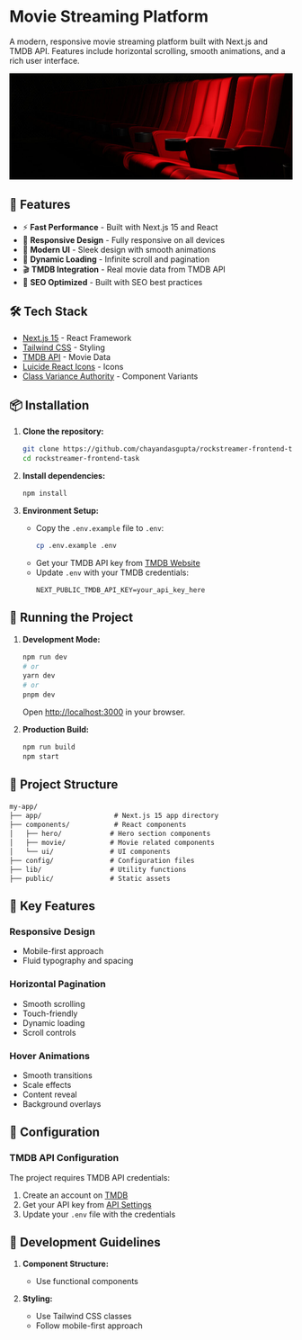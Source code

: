 # Movie Streaming Platform

A modern, responsive movie streaming platform built with Next.js and TMDB API. Features include horizontal scrolling, smooth animations, and a rich user interface.

![Project Preview](public/banner.jpg)

## 🚀 Features

- ⚡ **Fast Performance** - Built with Next.js 15 and React
- 📱 **Responsive Design** - Fully responsive on all devices
- 🎨 **Modern UI** - Sleek design with smooth animations
- 🔄 **Dynamic Loading** - Infinite scroll and pagination
- 🎬 **TMDB Integration** - Real movie data from TMDB API
- 🎯 **SEO Optimized** - Built with SEO best practices

## 🛠️ Tech Stack

- [Next.js 15](https://nextjs.org/) - React Framework
- [Tailwind CSS](https://tailwindcss.com/) - Styling
- [TMDB API](https://www.themoviedb.org/documentation/api) - Movie Data
- [Luicide React Icons](https://lucide.dev/icons/) - Icons
- [Class Variance Authority](https://cva.style/docs) - Component Variants

## 📦 Installation

1. **Clone the repository:**

   ```bash
   git clone https://github.com/chayandasgupta/rockstreamer-frontend-task.git
   cd rockstreamer-frontend-task
   ```

2. **Install dependencies:**

   ```bash
   npm install
   ```

3. **Environment Setup:**
   - Copy the `.env.example` file to `.env`:
     ```bash
     cp .env.example .env
     ```
   - Get your TMDB API key from [TMDB Website](https://www.themoviedb.org/settings/api)
   - Update `.env` with your TMDB credentials:
     ```env
     NEXT_PUBLIC_TMDB_API_KEY=your_api_key_here
     ```

## 🚀 Running the Project

1. **Development Mode:**

   ```bash
   npm run dev
   # or
   yarn dev
   # or
   pnpm dev
   ```

   Open [http://localhost:3000](http://localhost:3000) in your browser.

2. **Production Build:**
   ```bash
   npm run build
   npm start
   ```

## 📁 Project Structure

```
my-app/
├── app/                  # Next.js 15 app directory
├── components/           # React components
│   ├── hero/            # Hero section components
│   ├── movie/           # Movie related components
│   └── ui/              # UI components
├── config/              # Configuration files
├── lib/                 # Utility functions
├── public/              # Static assets
```

## 🎨 Key Features

### Responsive Design

- Mobile-first approach
- Fluid typography and spacing

### Horizontal Pagination

- Smooth scrolling
- Touch-friendly
- Dynamic loading
- Scroll controls

### Hover Animations

- Smooth transitions
- Scale effects
- Content reveal
- Background overlays

## 🔧 Configuration

### TMDB API Configuration

The project requires TMDB API credentials:

1. Create an account on [TMDB](https://www.themoviedb.org/)
2. Get your API key from [API Settings](https://www.themoviedb.org/settings/api)
3. Update your `.env` file with the credentials

## 📝 Development Guidelines

1. **Component Structure:**

   - Use functional components

2. **Styling:**
   - Use Tailwind CSS classes
   - Follow mobile-first approach
